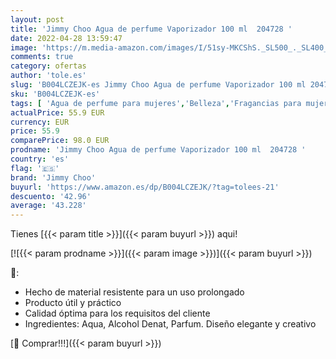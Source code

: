 ```yaml
---
layout: post
title: 'Jimmy Choo Agua de perfume Vaporizador 100 ml  204728 '
date: 2022-04-28 13:59:47
image: 'https://m.media-amazon.com/images/I/51sy-MKCShS._SL500_._SL400_.jpg'
comments: true
category: ofertas
author: 'tole.es'
slug: 'B004LCZEJK-es Jimmy Choo Agua de perfume Vaporizador 100 ml 204728'
sku: 'B004LCZEJK-es'
tags: [ 'Agua de perfume para mujeres','Belleza','Fragancias para mujeres','Perfumes y fragancias','agua','de','jimmy choo','perfume','🇪🇸', ]
actualPrice: 55.9 EUR
currency: EUR
price: 55.9
comparePrice: 98.0 EUR
prodname: 'Jimmy Choo Agua de perfume Vaporizador 100 ml  204728 '
country: 'es'
flag: '🇪🇸'
brand: 'Jimmy Choo'
buyurl: 'https://www.amazon.es/dp/B004LCZEJK/?tag=tolees-21'
descuento: '42.96'
average: '43.228'
---
```


Tienes [{{< param title >}}]({{< param buyurl >}}) aqui!

[![{{< param prodname >}}]({{< param image >}})]({{< param buyurl >}})

🔎:

- Hecho de material resistente para un uso prolongado
- Producto útil y práctico
- Calidad óptima para los requisitos del cliente
- Ingredientes: Aqua, Alcohol Denat, Parfum. Diseño elegante y creativo

[🛒 Comprar!!!]({{< param buyurl >}})
